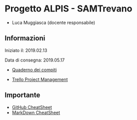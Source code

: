 # Progetto ALPIS - SAMTrevano

- Luca Muggiasca (docente responsabile)

## Informazioni
Iniziato il: 2019.02.13

Data di consegna: 2019.05.17

- [Quaderno dei compiti](muggiasca_qdc_consultazioneProgetti.pdf)

- [Trello Project Management](https://trello.com/b/UvpxUdqG/alpis)


## Importante
- [GitHub CheatSheet](Guide/github-cheatsheet.pdf)
- [MarkDown CheatSheet](Guide/markdownCheatSheet.md)
